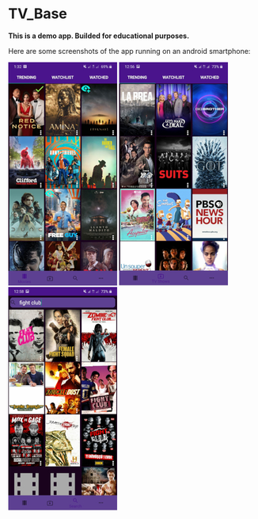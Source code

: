 # TV_Base
**This is a demo app. Builded for educational purposes.**

Here are some screenshots of the app running on an android smartphone:

![app working in mobile print_1](https://github.com/ArrudaFernanda/TV_Base/blob/master/print_220.jpg)
![app working in mobile print_2](https://github.com/ArrudaFernanda/TV_Base/blob/master/print_2_220.jpg)
![app working in mobile print_3](https://github.com/ArrudaFernanda/TV_Base/blob/master/print_3_220.jpg)
